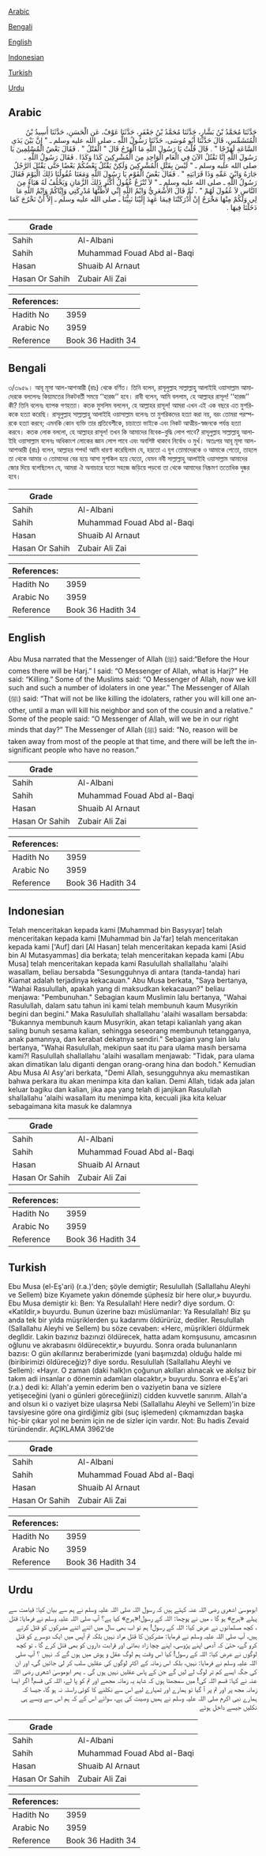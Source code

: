 [Arabic](#arabic)

[Bengali](#bengali)

[English](#english)

[Indonesian](#indonesian)

[Turkish](#turkish)

[Urdu](#urdu)

## Arabic


<div dir="rtl" lang="ar" style={{fontSize:'larger',backgroundColor:'#f8f9fa',padding:20}}>
حَدَّثَنَا مُحَمَّدُ بْنُ بَشَّارٍ، حَدَّثَنَا مُحَمَّدُ بْنُ جَعْفَرٍ، حَدَّثَنَا عَوْفٌ، عَنِ الْحَسَنِ، حَدَّثَنَا أَسِيدُ بْنُ الْمُتَشَمِّسِ، قَالَ حَدَّثَنَا أَبُو مُوسَى، حَدَّثَنَا رَسُولُ اللَّهِ ـ صلى الله عليه وسلم ـ ‏"‏ إِنَّ بَيْنَ يَدَىِ السَّاعَةِ لَهَرْجًا ‏"‏ ‏.‏ قَالَ قُلْتُ يَا رَسُولَ اللَّهِ مَا الْهَرْجُ قَالَ ‏"‏ الْقَتْلُ ‏"‏ ‏.‏ فَقَالَ بَعْضُ الْمُسْلِمِينَ يَا رَسُولَ اللَّهِ إِنَّا نَقْتُلُ الآنَ فِي الْعَامِ الْوَاحِدِ مِنَ الْمُشْرِكِينَ كَذَا وَكَذَا ‏.‏ فَقَالَ رَسُولُ اللَّهِ ـ صلى الله عليه وسلم ـ ‏"‏ لَيْسَ بِقَتْلِ الْمُشْرِكِينَ وَلَكِنْ يَقْتُلُ بَعْضُكُمْ بَعْضًا حَتَّى يَقْتُلَ الرَّجُلُ جَارَهُ وَابْنَ عَمِّهِ وَذَا قَرَابَتِهِ ‏"‏ ‏.‏ فَقَالَ بَعْضُ الْقَوْمِ يَا رَسُولَ اللَّهِ وَمَعَنَا عُقُولُنَا ذَلِكَ الْيَوْمَ فَقَالَ رَسُولُ اللَّهِ ـ صلى الله عليه وسلم ـ ‏"‏ لاَ تُنْزَعُ عُقُولُ أَكْثَرِ ذَلِكَ الزَّمَانِ وَيَخْلُفُ لَهُ هَبَاءٌ مِنَ النَّاسِ لاَ عُقُولَ لَهُمْ ‏"‏ ‏.‏ ثُمَّ قَالَ الأَشْعَرِيُّ وَايْمُ اللَّهِ إِنِّي لأَظُنُّهَا مُدْرِكَتِي وَإِيَّاكُمْ وَايْمُ اللَّهِ مَا لِي وَلَكُمْ مِنْهَا مَخْرَجٌ إِنْ أَدْرَكَتْنَا فِيمَا عَهِدَ إِلَيْنَا نَبِيُّنَا ـ صلى الله عليه وسلم ـ إِلاَّ أَنْ نَخْرُجَ كَمَا دَخَلْنَا فِيهَا ‏.‏
</div>
<div style={{backgroundColor:'#f8f9fa',padding:20, marginBottom: 10}}><table> <thead> <tr> <th>Grade</th> <th></th> </tr> </thead> <tbody> <tr><td>Sahih</td><td>Al-Albani</td></tr><tr><td>Sahih</td><td>Muhammad Fouad Abd al-Baqi</td></tr><tr><td>Hasan</td><td>Shuaib Al Arnaut</td></tr><tr><td>Hasan Or Sahih</td><td>Zubair Ali Zai</td></tr></tbody></table><table> <thead> <tr> <th>References:</th> <th></th> </tr> </thead> <tbody><tr><td>Hadith No</td><td>3959</td></tr><tr><td>Arabic No</td><td>3959</td></tr><tr><td>Reference</td><td>Book 36 Hadith 34</td></tr></tbody></table></div>

## Bengali


<div dir="ltr" lang="bn" style={{fontSize:'larger',backgroundColor:'#f8f9fa',padding:20}}>
৩/৩৯৫৯। আবূ মূসা আল-আশআরী (রাঃ) থেকে বর্ণিত। তিনি বলেন, রাসূলুল্লাহ সাল্লাল্লাহু আলাইহি ওয়াসাল্লাম আমাদেরকে বললেনঃ কিয়ামতের নিকটবর্তী সময়ে ‘‘হারজ’’ হবে। রাবী বলেন, আমি বললাম, হে আল্লাহর রাসূল! ‘‘হারজ’’ কী? তিনি বলেনঃ ব্যাপক গণহত্যা। কতক মুসলিম বললেন, হে আল্লাহর রাসূল! আমরা এখন এই এক বছরে এত মুশরিককে হত্যা করেছি। রাসূলুল্লাহ সাল্লাল্লাহু আলাইহি ওয়াসাল্লাম বলেনঃ তা মুশরিকদের হত্যা করা নয়, বরং তোমরা পরস্পরকে হত্যা করবে; এমনকি কোন ব্যক্তি তার প্রতিবেশীকে, চাচাতো ভাইকে এবং নিকট আত্মীয়-স্বজনকে পর্যন্ত হত্যা করবে। কতক লোক বললো, হে আল্লাহর রাসূল! তখন কি আমাদের বিবেক-বুদ্ধি লোপ পাবে? রাসূলুল্লাহ সাল্লাল্লাহু আলাইহি ওয়াসাল্লাম বলেনঃ অধিকাংশ লোকের জ্ঞান লোপ পাবে এবং অবশিষ্ট থাকবে নির্বোধ ও মুর্খ। অতঃপর আবূ মূসা আল-আশআরী (রাঃ) বলেন, আল্লাহর শপথ! আমি ধারণা করেছিলাম যে, হয়তো এ যুগ তোমাদেরকে ও আমাকে পেতো, তাহলে তা থেকে আমার ও তোমাদের বের হয়ে আসা মুশকিল হয়ে যেতো, যেমন নবী সাল্লাল্লাহু আলাইহি ওয়াসাল্লাম আমাদের জোর দিয়ে বলেছিলেন যে, আমরা ঐ অনাচারে যতো সহজে জড়িয়ে পড়বো তা থেকে আমাদের নিষ্ক্রমণ ততোধিক দুষ্কর হবে।
</div>
<div style={{backgroundColor:'#f8f9fa',padding:20, marginBottom: 10}}><table> <thead> <tr> <th>Grade</th> <th></th> </tr> </thead> <tbody> <tr><td>Sahih</td><td>Al-Albani</td></tr><tr><td>Sahih</td><td>Muhammad Fouad Abd al-Baqi</td></tr><tr><td>Hasan</td><td>Shuaib Al Arnaut</td></tr><tr><td>Hasan Or Sahih</td><td>Zubair Ali Zai</td></tr></tbody></table><table> <thead> <tr> <th>References:</th> <th></th> </tr> </thead> <tbody><tr><td>Hadith No</td><td>3959</td></tr><tr><td>Arabic No</td><td>3959</td></tr><tr><td>Reference</td><td>Book 36 Hadith 34</td></tr></tbody></table></div>

## English


<div dir="ltr" lang="en" style={{fontSize:'larger',backgroundColor:'#f8f9fa',padding:20}}>
Abu Musa narrated that the Messenger of Allah (ﷺ) said:“Before the Hour comes there will be Harj.” I said: “O Messenger of Allah, what is Harj?” He said: “Killing.” Some of the Muslims said: “O Messenger of Allah, now we kill such and such a number of idolaters in one year.” The Messenger of Allah (ﷺ) said: “That will not be like killing the idolaters, rather you will kill one another, until a man will kill his neighbor and son of the cousin and a relative.” Some of the people said: “O Messenger of Allah, will we be in our right minds that day?” The Messenger of Allah (ﷺ) said: “No, reason will be taken away from most of the people at that time, and there will be left the insignificant people who have no reason.”
</div>
<div style={{backgroundColor:'#f8f9fa',padding:20, marginBottom: 10}}><table> <thead> <tr> <th>Grade</th> <th></th> </tr> </thead> <tbody> <tr><td>Sahih</td><td>Al-Albani</td></tr><tr><td>Sahih</td><td>Muhammad Fouad Abd al-Baqi</td></tr><tr><td>Hasan</td><td>Shuaib Al Arnaut</td></tr><tr><td>Hasan Or Sahih</td><td>Zubair Ali Zai</td></tr></tbody></table><table> <thead> <tr> <th>References:</th> <th></th> </tr> </thead> <tbody><tr><td>Hadith No</td><td>3959</td></tr><tr><td>Arabic No</td><td>3959</td></tr><tr><td>Reference</td><td>Book 36 Hadith 34</td></tr></tbody></table></div>

## Indonesian


<div dir="ltr" lang="id" style={{fontSize:'larger',backgroundColor:'#f8f9fa',padding:20}}>
Telah menceritakan kepada kami [Muhammad bin Basysyar] telah menceritakan kepada kami [Muhammad bin Ja'far] telah menceritakan kepada kami ['Auf] dari [Al Hasan] telah menceritakan kepada kami [Asid bin Al Mutasyammas] dia berkata; telah menceritakan kepada kami [Abu Musa] telah menceritakan kepada kami Rasulullah shallallahu 'alaihi wasallam, beliau bersabda "Sesungguhnya di antara (tanda-tanda) hari Kiamat adalah terjadinya kekacauan." Abu Musa berkata, "Saya bertanya, "Wahai Rasulullah, apakah yang di maksudkan kekacauan?" beliau menjawa: "Pembunuhan." Sebagian kaum Muslimin lalu bertanya, "Wahai Rasulullah, dalam satu tahun ini kami telah membunuh kaum Musyrikin begini dan begini." Maka Rasulullah shallallahu 'alaihi wasallam bersabda: "Bukannya membunuh kaum Musyrikin, akan tetapi kalianlah yang akan saling bunuh sesama kalian, sehingga seseorang membunuh tetangganya, anak pamannya, dan kerabat dekatnya sendiri." Sebagian yang lain lalu bertanya, "Wahai Rasulullah, mekipun saat itu para ulama masih bersama kami?! Rasulullah shallallahu 'alaihi wasallam menjawab: "Tidak, para ulama akan dimatikan lalu diganti dengan orang-orang hina dan bodoh." Kemudian Abu Musa Al Asy'ari berkata, "Demi Allah, sesungguhnya aku memastikan bahwa perkara itu akan menimpa kita dan kalian. Demi Allah, tidak ada jalan keluar bagiku dan kalian, jika apa yang telah di janjikan Rasulullah shallallahu 'alaihi wasallam itu menimpa kita, kecuali jika kita keluar sebagaimana kita masuk ke dalamnya
</div>
<div style={{backgroundColor:'#f8f9fa',padding:20, marginBottom: 10}}><table> <thead> <tr> <th>Grade</th> <th></th> </tr> </thead> <tbody> <tr><td>Sahih</td><td>Al-Albani</td></tr><tr><td>Sahih</td><td>Muhammad Fouad Abd al-Baqi</td></tr><tr><td>Hasan</td><td>Shuaib Al Arnaut</td></tr><tr><td>Hasan Or Sahih</td><td>Zubair Ali Zai</td></tr></tbody></table><table> <thead> <tr> <th>References:</th> <th></th> </tr> </thead> <tbody><tr><td>Hadith No</td><td>3959</td></tr><tr><td>Arabic No</td><td>3959</td></tr><tr><td>Reference</td><td>Book 36 Hadith 34</td></tr></tbody></table></div>

## Turkish


<div dir="ltr" lang="tr" style={{fontSize:'larger',backgroundColor:'#f8f9fa',padding:20}}>
Ebu Musa (el-Eş'ari) (r.a.)'den; şöyle demigtir; Resulullah (Sallallahu Aleyhi ve Sellem) bize Kıyamete yakın dönemde şüphesiz bir here olur,» buyurdu. Ebu Musa demiştir ki: Ben: Ya Resulallah! Here nedir? diye sordum. O: «Katildir,» buyurdu. Bunun üzerine bazı müslümanlar: Ya Resulallah! Biz şu anda tek bir yılda müşriklerden şu kadarımı öldürürüz, dediler. Resulullah (Sallallahu Aleyhi ve Sellem) bu söze cevaben: «Herc, müşrikleri öldürmek deglldir. Lakin bazınız bazınızi öldürecek, hatta adam komşusunu, amcasının oğlunu ve akrabasını öldürecektir,» buyurdu. Sonra orada bulunanların bazısı: O gün akıllarınız beraberimizde (yani başımızda) olduğu halde mi (biribirimizi öldüreceğiz)? diye sordu. Resulullah (Sallallahu Aleyhi ve Sellem): «Hayır. O zaman (daki halk)ın çoğunun akılları alınacak ve akılsız bir takım adi insanlar o dönemin adamları olacaktır,» buyurdu. Sonra el-Eş'ari (r.a.) dedi ki: Allah'a yemin ederim ben o vaziyetin bana ve sizlere yetişeceğini (yani o günleri göreceğiinizi) cidden kuvvetle sanırım. Allah'a and olsun ki o vaziyet bize ulaşırsa Nebi (Sallallahu Aleyhi ve Sellem)'in bize tavsiyesine göre ona girdiğimiz gibi (suç işlemeden) çıkmamızdan başka hiç-bir çıkar yol ne benim için ne de sizler için vardır. Not: Bu hadis Zevaid türündendir. AÇIKLAMA 3962’de
</div>
<div style={{backgroundColor:'#f8f9fa',padding:20, marginBottom: 10}}><table> <thead> <tr> <th>Grade</th> <th></th> </tr> </thead> <tbody> <tr><td>Sahih</td><td>Al-Albani</td></tr><tr><td>Sahih</td><td>Muhammad Fouad Abd al-Baqi</td></tr><tr><td>Hasan</td><td>Shuaib Al Arnaut</td></tr><tr><td>Hasan Or Sahih</td><td>Zubair Ali Zai</td></tr></tbody></table><table> <thead> <tr> <th>References:</th> <th></th> </tr> </thead> <tbody><tr><td>Hadith No</td><td>3959</td></tr><tr><td>Arabic No</td><td>3959</td></tr><tr><td>Reference</td><td>Book 36 Hadith 34</td></tr></tbody></table></div>

## Urdu


<div dir="rtl" lang="ur" style={{fontSize:'larger',backgroundColor:'#f8f9fa',padding:20}}>
ابوموسیٰ اشعری رضی اللہ عنہ کہتے ہیں کہ رسول اللہ صلی اللہ علیہ وسلم نے ہم سے بیان کیا: قیامت سے پہلے «ہرج» ہو گا ، میں نے پوچھا: اللہ کے رسول!«ہرج» کیا ہے؟ آپ صلی اللہ علیہ وسلم نے فرمایا: قتل ، کچھ مسلمانوں نے عرض کیا: اللہ کے رسول! ہم تو اب بھی سال میں اتنے اتنے مشرکوں کو قتل کرتے ہیں، آپ صلی اللہ علیہ وسلم نے فرمایا: مشرکین کا قتل مراد نہیں بلکہ تم آپس میں ایک دوسرے کو قتل کرو گے، حتیٰ کہ آدمی اپنے پڑوسی، اپنے چچا زاد بھائی اور قرابت داروں کو بھی قتل کرے گا ، تو کچھ لوگوں نے عرض کیا: اللہ کے رسول! کیا اس وقت ہم لوگ عقل و ہوش میں ہوں گے کہ نہیں ؟ آپ صلی اللہ علیہ وسلم نے فرمایا: نہیں، بلکہ اس زمانہ کے اکثر لوگوں کی عقلیں سلب کر لی جائیں گی، اور ان کی جگہ ایسے کم تر لوگ لے لیں گے جن کے پاس عقلیں نہیں ہوں گی ۔ پھر ابوموسیٰ اشعری رضی اللہ عنہ نے کہا: قسم اللہ کی! میں سمجھتا ہوں کہ شاید یہ زمانہ مجھے اور تم کو پا لے، اللہ کی قسم! اگر ایسا زمانہ مجھ پر اور تم پر آ گیا تو ہمارے اور تمہارے لیے اس سے نکلنے کا کوئی راستہ نہ ہو گا، جیسا کہ ہمارے نبی اکرم صلی اللہ علیہ وسلم نے ہمیں وصیت کی ہے، سوائے اس کے کہ ہم اس سے ویسے ہی نکلیں جیسے داخل ہوئے
</div>
<div style={{backgroundColor:'#f8f9fa',padding:20, marginBottom: 10}}><table> <thead> <tr> <th>Grade</th> <th></th> </tr> </thead> <tbody> <tr><td>Sahih</td><td>Al-Albani</td></tr><tr><td>Sahih</td><td>Muhammad Fouad Abd al-Baqi</td></tr><tr><td>Hasan</td><td>Shuaib Al Arnaut</td></tr><tr><td>Hasan Or Sahih</td><td>Zubair Ali Zai</td></tr></tbody></table><table> <thead> <tr> <th>References:</th> <th></th> </tr> </thead> <tbody><tr><td>Hadith No</td><td>3959</td></tr><tr><td>Arabic No</td><td>3959</td></tr><tr><td>Reference</td><td>Book 36 Hadith 34</td></tr></tbody></table></div>